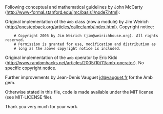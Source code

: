 Following conceptual and mathematical guidelines by John McCarty (http://www-formal.stanford.edu/jmc/basis1/node7.html):

Original implementation of the `Amb` class (now a module) by Jim Weirich (http://onestepback.org/articles/callcc/amb/index.html). Copyright notice:

        # Copyright 2006 by Jim Weirich (jim@weirichhouse.org). All rights reserved.
        # Permission is granted for use, modification and distribution as
        # long as the above copyright notice is included.

Original implementation of the `amb` operator by Eric Kidd (http://www.randomhacks.net/articles/2005/10/11/amb-operator). No specific copyright notice.

Further improvements by Jean-Denis Vauguet <jd@vauguet.fr> for the Amb gem.

Otherwise stated in this file, code is made available under the MIT license (see MIT-LICENSE file).

Thank you very much for your work.
